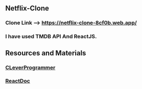 ## Netflix-Clone

### Clone Link --> https://netflix-clone-8cf0b.web.app/
### I have used TMDB API And ReactJS.

## Resources and Materials

### [CLeverProgrammer](https://www.youtube.com/channel/UCqrILQNl5Ed9Dz6CGMyvMTQ)
### [ReactDoc](https://reactjs.org/docs/getting-started.html)
